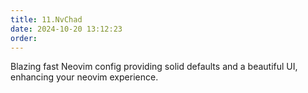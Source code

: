 ```yaml
---
title: 11.NvChad
date: 2024-10-20 13:12:23
order:
---
```


Blazing fast Neovim config providing solid defaults and a beautiful UI, enhancing your neovim experience.
